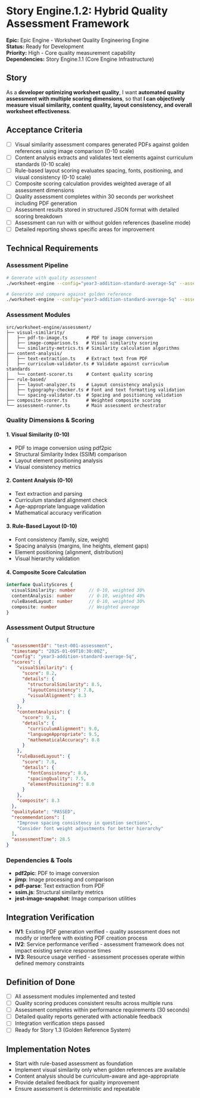 # Story Engine.1.2: Hybrid Quality Assessment Framework

**Epic:** Epic Engine - Worksheet Quality Engineering Engine  
**Status:** Ready for Development  
**Priority:** High - Core quality measurement capability  
**Dependencies:** Story Engine.1.1 (Core Engine Infrastructure)

## Story
As a **developer optimizing worksheet quality**,
I want **automated quality assessment with multiple scoring dimensions**,
so that **I can objectively measure visual similarity, content quality, layout consistency, and overall worksheet effectiveness**.

## Acceptance Criteria
- [ ] Visual similarity assessment compares generated PDFs against golden references using image comparison (0-10 scale)
- [ ] Content analysis extracts and validates text elements against curriculum standards (0-10 scale)
- [ ] Rule-based layout scoring evaluates spacing, fonts, positioning, and visual consistency (0-10 scale)
- [ ] Composite scoring calculation provides weighted average of all assessment dimensions
- [ ] Quality assessment completes within 30 seconds per worksheet including PDF generation
- [ ] Assessment results stored in structured JSON format with detailed scoring breakdown
- [ ] Assessment can run with or without golden references (baseline mode)
- [ ] Detailed reporting shows specific areas for improvement

## Technical Requirements

### Assessment Pipeline
```bash
# Generate with quality assessment
./worksheet-engine --config="year3-addition-standard-average-5q" --assess --output-dir="./results/test-001"

# Generate and compare against golden reference
./worksheet-engine --config="year3-addition-standard-average-5q" --assess --golden-ref="./golden/year3-addition-standard.pdf" --output-dir="./results/test-001"
```

### Assessment Modules
```
src/worksheet-engine/assessment/
├── visual-similarity/
│   ├── pdf-to-image.ts       # PDF to image conversion
│   ├── image-comparison.ts   # Visual similarity scoring
│   └── similarity-metrics.ts # Similarity calculation algorithms
├── content-analysis/
│   ├── text-extraction.ts    # Extract text from PDF
│   ├── curriculum-validator.ts # Validate against curriculum standards
│   └── content-scorer.ts     # Content quality scoring
├── rule-based/
│   ├── layout-analyzer.ts    # Layout consistency analysis
│   ├── typography-checker.ts # Font and text formatting validation
│   └── spacing-validator.ts  # Spacing and positioning validation
├── composite-scorer.ts       # Weighted composite scoring
└── assessment-runner.ts      # Main assessment orchestrator
```

### Quality Dimensions & Scoring

#### 1. Visual Similarity (0-10)
- PDF to image conversion using pdf2pic
- Structural Similarity Index (SSIM) comparison
- Layout element positioning analysis
- Visual consistency metrics

#### 2. Content Analysis (0-10)  
- Text extraction and parsing
- Curriculum standard alignment check
- Age-appropriate language validation
- Mathematical accuracy verification

#### 3. Rule-Based Layout (0-10)
- Font consistency (family, size, weight)
- Spacing analysis (margins, line heights, element gaps)  
- Element positioning (alignment, distribution)
- Visual hierarchy validation

#### 4. Composite Score Calculation
```typescript
interface QualityScores {
  visualSimilarity: number     // 0-10, weighted 30%
  contentAnalysis: number      // 0-10, weighted 40% 
  ruleBasedLayout: number      // 0-10, weighted 30%
  composite: number            // Weighted average
}
```

### Assessment Output Structure
```json
{
  "assessmentId": "test-001-assessment",
  "timestamp": "2025-01-09T10:30:00Z",
  "config": "year3-addition-standard-average-5q",
  "scores": {
    "visualSimilarity": {
      "score": 8.2,
      "details": {
        "structuralSimilarity": 8.5,
        "layoutConsistency": 7.8,
        "visualAlignment": 8.3
      }
    },
    "contentAnalysis": {
      "score": 9.1,
      "details": {
        "curriculumAlignment": 9.0,
        "languageAppropriate": 9.5,
        "mathematicalAccuracy": 8.8
      }
    },
    "ruleBasedLayout": {
      "score": 7.8,
      "details": {
        "fontConsistency": 8.0,
        "spacingQuality": 7.5,
        "elementPositioning": 8.0
      }
    },
    "composite": 8.3
  },
  "qualityGate": "PASSED",
  "recommendations": [
    "Improve spacing consistency in question sections",
    "Consider font weight adjustments for better hierarchy"
  ],
  "assessmentTime": 28.5
}
```

### Dependencies & Tools
- **pdf2pic**: PDF to image conversion
- **jimp**: Image processing and comparison  
- **pdf-parse**: Text extraction from PDF
- **ssim.js**: Structural similarity metrics
- **jest-image-snapshot**: Image comparison utilities

## Integration Verification
- **IV1**: Existing PDF generation verified - quality assessment does not modify or interfere with existing PDF creation process
- **IV2**: Service performance verified - assessment framework does not impact existing service response times
- **IV3**: Resource usage verified - assessment processes operate within defined memory constraints

## Definition of Done
- [ ] All assessment modules implemented and tested
- [ ] Quality scoring produces consistent results across multiple runs
- [ ] Assessment completes within performance requirements (30 seconds)
- [ ] Detailed quality reports generated with actionable feedback
- [ ] Integration verification steps passed
- [ ] Ready for Story 1.3 (Golden Reference System)

## Implementation Notes
- Start with rule-based assessment as foundation
- Implement visual similarity only when golden references are available
- Content analysis should be curriculum-aware and age-appropriate
- Provide detailed feedback for quality improvement
- Ensure assessment is deterministic and repeatable